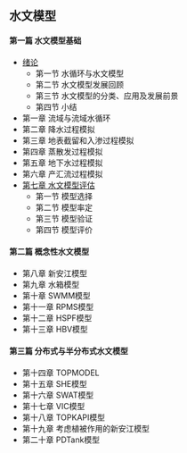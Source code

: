 ## 水文模型
#### 第一篇 水文模型基础
- [绪论](chapter0.md)
	- 第一节 水循环与水文模型
	- 第二节 水文模型发展回顾
	- 第三节 水文模型的分类、应用及发展前景
	- 第四节 小结
- 第一章 流域与流域水循环
- 第二章 降水过程模拟
- 第三章 地表截留和入渗过程模拟
- 第四章 蒸散发过程模拟
- 第五章 地下水过程模拟
- 第六章 产汇流过程模拟
- [第七章 水文模型评估](chapter7.md)
	- 第一节 模型选择
	- 第二节 模型率定
	- 第三节 模型验证
	- 第四节 模型评价
#### 第二篇 概念性水文模型
- 第八章 新安江模型
- 第九章 水箱模型
- 第十章 SWMM模型
- 第十一章 RPMS模型
- 第十二章 HSPF模型
- 第十三章 HBV模型
#### 第三篇 分布式与半分布式水文模型
- 第十四章 TOPMODEL
- 第十五章 SHE模型
- 第十六章 SWAT模型
- 第十七章 VIC模型
- 第十八章 TOPKAPI模型
- 第十九章 考虑植被作用的新安江模型
- 第二十章 PDTank模型